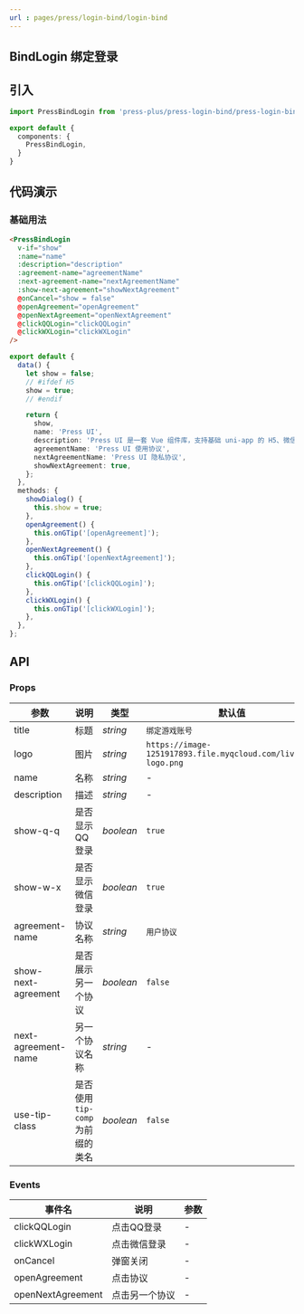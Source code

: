 ```yaml
---
url : pages/press/login-bind/login-bind
---
```


## BindLogin 绑定登录


## 引入

```ts
import PressBindLogin from 'press-plus/press-login-bind/press-login-bind';

export default {
  components: {
    PressBindLogin,
  }
}
```

## 代码演示

### 基础用法

```html
<PressBindLogin
  v-if="show"
  :name="name"
  :description="description"
  :agreement-name="agreementName"
  :next-agreement-name="nextAgreementName"
  :show-next-agreement="showNextAgreement"
  @onCancel="show = false"
  @openAgreement="openAgreement"
  @openNextAgreement="openNextAgreement"
  @clickQQLogin="clickQQLogin"
  @clickWXLogin="clickWXLogin"
/>
```

```ts
export default {
  data() {
    let show = false;
    // #ifdef H5
    show = true;
    // #endif

    return {
      show,
      name: 'Press UI',
      description: 'Press UI 是一套 Vue 组件库，支持基础 uni-app 的 H5、微信小程序、QQ小程序、APP，支持非 uni-app 的普通 H5 项目，并兼容 Vue2 和 Vue3',
      agreementName: 'Press UI 使用协议',
      nextAgreementName: 'Press UI 隐私协议',
      showNextAgreement: true,
    };
  },
  methods: {
    showDialog() {
      this.show = true;
    },
    openAgreement() {
      this.onGTip('[openAgreement]');
    },
    openNextAgreement() {
      this.onGTip('[openNextAgreement]');
    },
    clickQQLogin() {
      this.onGTip('[clickQQLogin]');
    },
    clickWXLogin() {
      this.onGTip('[clickWXLogin]');
    },
  },
};
```

## API

### Props

| 参数                | 说明                             | 类型      | 默认值                                                        |
| ------------------- | -------------------------------- | --------- | ------------------------------------------------------------- |
| title               | 标题                             | _string_  | `绑定游戏账号`                                                |
| logo                | 图片                             | _string_  | `https://image-1251917893.file.myqcloud.com/live/tg-logo.png` |
| name                | 名称                             | _string_  | -                                                             |
| description         | 描述                             | _string_  | -                                                             |
| show-q-q            | 是否显示QQ登录                   | _boolean_ | `true`                                                        |
| show-w-x            | 是否显示微信登录                 | _boolean_ | `true`                                                        |
| agreement-name      | 协议名称                         | _string_  | `用户协议`                                                    |
| show-next-agreement | 是否展示另一个协议               | _boolean_ | `false`                                                       |
| next-agreement-name | 另一个协议名称                   | _string_  | -                                                             |
| use-tip-class       | 是否使用 `tip-comp` 为前缀的类名 | _boolean_ | `false`                                                       |



### Events


| 事件名            | 说明           | 参数 |
| ----------------- | -------------- | ---- |
| clickQQLogin      | 点击QQ登录     | -    |
| clickWXLogin      | 点击微信登录   | -    |
| onCancel          | 弹窗关闭       | -    |
| openAgreement     | 点击协议       | -    |
| openNextAgreement | 点击另一个协议 | -    |





